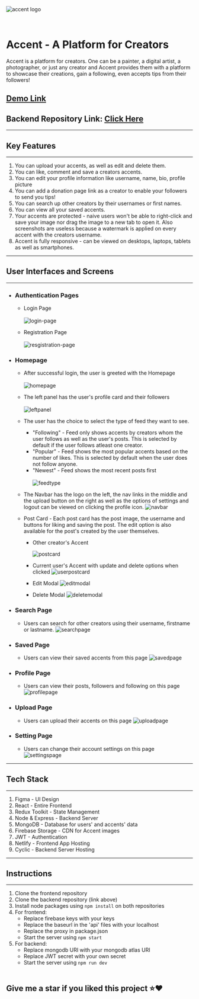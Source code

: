 <br>
<br>

![accent logo](https://i.imgur.com/QWzMzgI.png)

<br>

# Accent - A Platform for Creators

Accent is a platform for creators. One can be a painter, a digital artist, a photographer, or just any creator and Accent provides them with a platform to showcase their creations, gain a following, even accepts tips from their followers! <br>

## [Demo Link](https://accentapp.netlify.app/home) <br>

## Backend Repository Link: [Click Here](https://github.com/AbirSantra/AccentServer)

---

## Key Features

---

1. You can upload your accents, as well as edit and delete them.
2. You can like, comment and save a creators accents.
3. You can edit your profile information like username, name, bio, profile picture
4. You can add a donation page link as a creator to enable your followers to send you tips!
5. You can search up other creators by their usernames or first names.
6. You can view all your saved accents.
7. Your accents are protected - naive users won't be able to right-click and save your image nor drag the image to a new tab to open it. Also screenshots are useless because a watermark is applied on every accent with the creators username.
8. Accent is fully responsive - can be viewed on desktops, laptops, tablets as well as smartphones.

---

## User Interfaces and Screens

---

- ### Authentication Pages

  - Login Page <br>
    <br>
    ![login-page](./public/login-page.png)

  - Registration Page <br>
    <br>
    ![resgistration-page](./public/resgistration-page.png)

- ### Homepage

  - After successful login, the user is greeted with the Homepage <br>
    <br>
    ![homepage](./public/homepage.png)

  - The left panel has the user's profile card and their followers <br>
    <br>
    ![leftpanel](./public/leftpanel.png)

  - The user has the choice to select the type of feed they want to see.

    - "Following" - Feed only shows accents by creators whom the user follows as well as the user's posts. This is selected by default if the user follows atleast one creator.
    - "Popular" - Feed shows the most popular accents based on the number of likes. This is selected by default when the user does not follow anyone.
    - "Newest" - Feed shows the most recent posts first <br>
      <br>
      ![feedtype](./public/feedtype.png)

  - The Navbar has the logo on the left, the nav links in the middle and the upload button on the right as well as the options of settings and logout can be viewed on clicking the profile icon.
    ![navbar](./public/navbar.png)

  - Post Card - Each post card has the post image, the username and buttons for liking and saving the post. The edit option is also available for the post's created by the user themselves.

    - Other creator's Accent

      ![postcard](./public/postcard.png)

    - Current user's Accent with update and delete options when clicked
      ![userpostcard](./public/userpostcard.png)
    - Edit Modal
      ![editmodal](./public/editmodal.png)
    - Delete Modal
      ![deletemodal](./public/deletemodal.png)

- ### Search Page

  - Users can search for other creators using their username, firstname or lastname.
    ![searchpage](./public/searchpage.png)

- ### Saved Page

  - Users can view their saved accents from this page
    ![savedpage](./public/savedpage.png)

- ### Profile Page

  - Users can view their posts, followers and following on this page
    ![profilepage](./public/profilepage.png)

- ### Upload Page

  - Users can upload their accents on this page
    ![uploadpage](./public/uploadpage.png)

- ### Setting Page
  - Users can change their account settings on this page
    ![settingspage](./public/settings.png)

---

## Tech Stack

---

1. Figma - UI Design
2. React - Entire Frontend
3. Redux Toolkit - State Management
4. Node & Express - Backend Server
5. MongoDB - Database for users' and accents' data
6. Firebase Storage - CDN for Accent images
7. JWT - Authentication
8. Netlify - Frontend App Hosting
9. Cyclic - Backend Server Hosting

---

## Instructions

---

1. Clone the frontend repository
2. Clone the backend repository (link above)
3. Install node packages using `npm install` on both repositories
4. For frontend:
   - Replace firebase keys with your keys
   - Replace the baseurl in the 'api' files with your localhost
   - Replace the proxy in package.json
   - Start the server using `npm start`
5. For backend:
   - Replace mongodb URI with your mongodb atlas URI
   - Replace JWT secret with your own secret
   - Start the server using `npm run dev`
     <br>
     <br>

## Give me a star if you liked this project ⭐❤️
